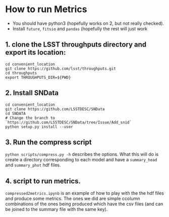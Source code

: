 # How to run Metrics
- You should have python3 (hopefully works on 2, but not really checked).
- Install `future`, `fitsio` and `pandas` (hopefully the rest will just work
## 1. clone the LSST throughputs directory and export its location:
```
cd convenient_location
git clone https://github.com/lsst/throughputs.git
cd throughputs
export THROUGHPUTS_DIR=${PWD}
```
## 2. Install SNData
```
cd convenient_location
git clone https://github.com/LSSTDESC/SNData
cd SNDATA
# Change the branch to `https://github.com/LSSTDESC/SNData/tree/Issue/Add_snid`
python setup.py install --user
```
## 3. Run the compress script 
```python scripts/compress.py -h```
describes the options. What this will do is create a directory corresponding to each model and have a `summary_head` and
`summary_phot` hdf files. 

## 4. script to run metrics.
`compressed2metrics.ipynb` is an example of how to play with the the hdf files and produce some metrics. The ones we did are simple ccolumn combinations of the ones being produced which have the csv files (and can be joined to the summary file with the same key).
